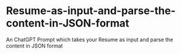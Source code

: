 # Resume-as-input-and-parse-the-content-in-JSON-format
An ChatGPT Prompt which takes your Resume as input and parse the content in JSON format
